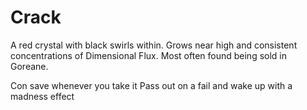 # Crack 

A red crystal with black swirls within. 
Grows near high and consistent concentrations of Dimensional Flux.
Most often found being sold in Goreane.

Con save whenever you take it
Pass out on a fail and wake up with a madness effect
